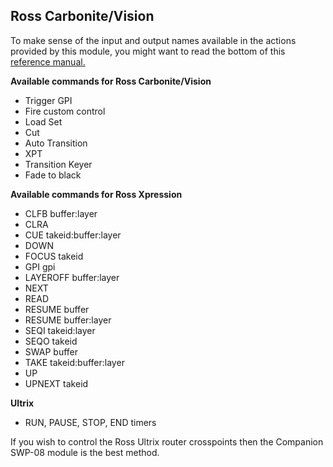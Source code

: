 ## Ross Carbonite/Vision

To make sense of the input and output names available in the actions provided by this module, you might want to read the bottom of this [reference manual.](http://help.rossvideo.com/carbonite-device/Topics/Protocol/RossTalk/CNT/RT-CNT-Comm.html)

**Available commands for Ross Carbonite/Vision**

* Trigger GPI
* Fire custom control
* Load Set
* Cut
* Auto Transition
* XPT
* Transition Keyer
* Fade to black

**Available commands for Ross Xpression**

* CLFB buffer:layer
* CLRA
* CUE takeid:buffer:layer
* DOWN
* FOCUS takeid
* GPI gpi
* LAYEROFF buffer:layer
* NEXT
* READ
* RESUME buffer
* RESUME buffer:layer
* SEQI takeid:layer
* SEQO takeid
* SWAP buffer
* TAKE takeid:buffer:layer
* UP
* UPNEXT takeid

**Ultrix**

* RUN, PAUSE, STOP, END timers

If you wish to control the Ross Ultrix router crosspoints then the Companion SWP-08 module is the best method.
